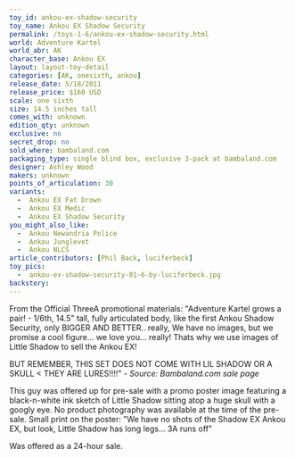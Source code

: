 ```yaml
---
toy_id: ankou-ex-shadow-security
toy_name: Ankou EX Shadow Security
permalink: /toys-1-6/ankou-ex-shadow-security.html
world: Adventure Kartel
world_abr: AK
character_base: Ankou EX
layout: layout-toy-detail
categories: [AK, onesixth, ankou]
release_date: 5/18/2011
release_price: $160 USD
scale: one sixth
size: 14.5 inches tall
comes_with: unknown
edition_qty: unknown
exclusive: no
secret_drop: no
sold_where: bambaland.com
packaging_type: single blind box, exclusive 3-pack at bambaland.com
designer: Ashley Wood
makers: unknown
points_of_articulation: 30
variants: 
  -  Ankou EX Fat Drown
  -  Ankou EX Medic
  -  Ankou EX Shadow Security
you_might_also_like:
  -  Ankou Newandria Police
  -  Ankou Junglevet
  -  Ankou NLCS
article_contributors: [Phil Back, luciferbeck]
toy_pics: 
  -  ankou-ex-shadow-security-01-6-by-luciferbeck.jpg
backstory:
---
```

From the Official ThreeA promotional materials:
"Adventure Kartel grows a pair! - 1/6th, 14.5" tall, fully articulated body, like the first Ankou Shadow Security, only BIGGER AND BETTER.. really, We have no images, but we promise a cool figure... we love you... really! Thats why we use images of Little Shadow to sell the Ankou EX!

BUT REMEMBER, THIS SET DOES NOT COME WITH LIL SHADOW OR A SKULL < THEY ARE LURES!!!!" - *Source: Bambaland.com sale page*

This guy was offered up for pre-sale with a promo poster image featuring a black-n-white ink sketch of Little Shadow sitting atop a huge skull with a googly eye. No product photography was available at the time of the pre-sale. Small print on the poster: "We have no shots of the Shadow EX Ankou EX, but look, Little Shadow has long legs... 3A runs off"

Was offered as a 24-hour sale.